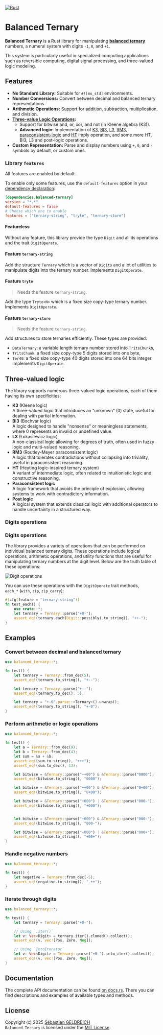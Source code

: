 [![Rust](https://github.com/Trehinos/balanced-ternary/actions/workflows/rust.yml/badge.svg)](https://github.com/Trehinos/balanced-ternary/actions/workflows/rust.yml)

# Balanced Ternary

**Balanced Ternary** is a Rust library for manipulating
**[balanced ternary](https://en.wikipedia.org/wiki/Balanced_ternary)**
numbers, a numeral system with digits `-1`, `0`, and `+1`.

This system is particularly useful in specialized computing applications such as reversible computing, digital signal
processing, and three-valued logic modeling.

## Features

- **No Standard Library:** Suitable for `#![no_std]` environments.
- **Number Conversions:** Convert between decimal and balanced ternary representations.
- **Arithmetic Operations:** Support for addition, subtraction, multiplication, and division.
- **[Three-value Logic Operations](https://en.wikipedia.org/wiki/Three-valued_logic):**
    - Support for bitwise and, or, xor, and not (in Kleene algebra (K3)).
    - **Advanced logic**: Implementation of
      [K3](https://en.wikipedia.org/wiki/De_Morgan_algebra#Kleene_algebra),
      [BI3](https://en.wikipedia.org/wiki/Many-valued_logic#Bochvar's_internal_three-valued_logic),
      [L3](https://en.wikipedia.org/wiki/%C5%81ukasiewicz_logic),
      [RM3](https://en.wikipedia.org/wiki/Paraconsistent_logic#An_ideal_three-valued_paraconsistent_logic),
      [paraconsistent-logic](https://en.wikipedia.org/wiki/Paraconsistent_logic#An_ideal_three-valued_paraconsistent_logic)
      and [HT](https://en.wikipedia.org/wiki/Intermediate_logic) imply operation,
      and some more HT, BI3, L3 and post-logic operations.
- **Custom Representation:** Parse and display numbers using `+`, `0`, and `-` symbols by default, or custom ones.

### Library `features`

All features are enabled by default.

To enable only some features, use the `default-features` option
in your [dependency declaration](https://doc.rust-lang.org/cargo/reference/features.html#dependency-features):

```toml
[dependencies.balanced-ternary]
version = "*.*"
default-features = false
# Choose which one to enable
features = ["ternary-string", "tryte", "ternary-store"]
```

#### Featureless

Without any feature, this library provide the type `Digit` and all its operations and the trait `DigitOperate`.

#### Feature `ternary-string`

Add the structure `Ternary` which is a vector of `Digits` and a lot of utilities
to manipulate digits into the ternary number.
Implements `DigitOperate`.

#### Feature `tryte`

> Needs the feature `ternary-string`.

Add the type `Tryte<N>` which is a fixed size copy-type ternary number.
Implements `DigitOperate`.

#### Feature `ternary-store`

> Needs the feature `ternary-string`.

Add structures to store ternaries efficiently. These types are provided:

- `DataTernary`: a variable length ternary number stored into `TritsChunk`s,
- `TritsChunk`: a fixed size copy-type 5 digits stored into one byte,
- `Ter40`: a fixed size copy-type 40 digits stored into one 64 bits integer. Implements `DigitOperate`.

## Three-valued logic

The library supports numerous three-valued logic operations, each of them having its own specificities:

- **K3** (Kleene logic)  
  A three-valued logic that introduces an "unknown" (0) state, useful for dealing with partial information.
- **BI3** (Bochvar logic)  
  A logic designed to handle "nonsense" or meaningless statements, where 0 represents an invalid or undefined value.
- **L3** (Łukasiewicz logic)  
  A non-classical logic allowing for degrees of truth, often used in fuzzy logic and multi-valued reasoning.
- **RM3** (Routley-Meyer paraconsistent logic)  
  A logic that tolerates contradictions without collapsing into triviality, useful in paraconsistent reasoning.
- **HT** (Heyting logic-inspired ternary system)  
  A variant of intermediate logic, often related to intuitionistic logic and constructive reasoning.
- **Paraconsistent logic**  
  A logic framework that avoids the principle of explosion, allowing systems to work with contradictory information.
- **Post logic**  
  A logical system that extends classical logic with additional operators to handle uncertainty in a structured way.

### Digits operations

### Digits operations

The library provides a variety of operations that can be performed on individual balanced ternary digits. These
operations include logical operations, arithmetic operations, and utility functions that are useful for manipulating
ternary numbers at the digit level. Below are the truth table of these operations:

![Digit operations](digit-operations.png)

You can use these operations with the `DigitOperate` trait methods,  
`each_*` (`with`, `zip`, `zip_carry`):

```rust
#[cfg(feature = "ternary-string")]
fn test_each() {
    use crate::*;
    let ternary = Ternary::parse("+0-");
    assert_eq!(ternary.each(Digit::possibly).to_string(), "++-");
}
```

## Examples

### Convert between decimal and balanced ternary

```rust
use balanced_ternary::*;

fn test() {
    let ternary = Ternary::from_dec(5);
    assert_eq!(ternary.to_string(), "+--");

    let ternary = Ternary::parse("+--");
    assert_eq!(ternary.to_dec(), 5);

    let ternary = "+-0".parse::<Ternary>().unwrap();
    assert_eq!(ternary.to_string(), "+-0");
}
```

### Perform arithmetic or logic operations

```rust
use balanced_ternary::*;

fn test() {
    let a = Ternary::from_dec(9);
    let b = Ternary::from_dec(4);
    let sum = &a + &b;
    assert_eq!(sum.to_string(), "+++");
    assert_eq!(sum.to_dec(), 13);

    let bitwise = &Ternary::parse("++00") & &Ternary::parse("0000");
    assert_eq!(bitwise.to_string(), "0000");

    let bitwise = &Ternary::parse("++00") & &Ternary::parse("0+00");
    assert_eq!(bitwise.to_string(), "0+00");

    let bitwise = &Ternary::parse("+000") | &Ternary::parse("000-");
    assert_eq!(bitwise.to_string(), "+000");


    let bitwise = &Ternary::parse("+000") & &Ternary::parse("000-");
    assert_eq!(bitwise.to_string(), "000-");

    let bitwise = &Ternary::parse("+000") | &Ternary::parse("000+");
    assert_eq!(bitwise.to_string(), "+00+");
}
```

### Handle negative numbers

```rust
use balanced_ternary::*;

fn test() {
    let negative = Ternary::from_dec(-5);
    assert_eq!(negative.to_string(), "-++");
}
```

### Iterate through digits

```rust
use balanced_ternary::*;

fn test() {
    let ternary = Ternary::parse("+0-");

    // Using `.iter()`
    let v: Vec<Digit> = ternary.iter().cloned().collect();
    assert_eq!(v, vec![Pos, Zero, Neg]);

    // Using `IntoIterator`
    let v: Vec<Digit> = Ternary::parse("+0-").into_iter().collect();
    assert_eq!(v, vec![Pos, Zero, Neg]);
}
```

## Documentation

The complete API documentation can be found [on docs.rs](https://docs.rs/balanced-ternary).
There you can find descriptions and examples of available types and methods.

## License

Copyright (c) 2025 [Sébastien GELDREICH](mailto:dev@trehinos.eu)  
`Balanced Ternary` is licensed under the [MIT License](LICENSE).
